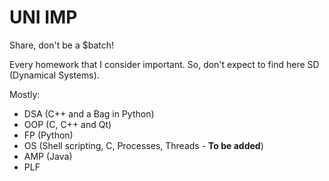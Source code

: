 # UNI IMP

<p>Share, don't be a $batch!</p>

<p>Every homework that I consider important. So, don't expect to find here SD (Dynamical Systems).</p>
<p>Mostly:</p>
<ul>
  <li>DSA (C++ and a Bag in Python)</li>
  <li>OOP (C, C++ and Qt)</li>
  <li>FP (Python)</li>
  <li>OS (Shell scripting, C, Processes, Threads - <b>To be added</b>)</li>
  <li>AMP (Java)</li>
  <li>PLF</li>
</ul>
